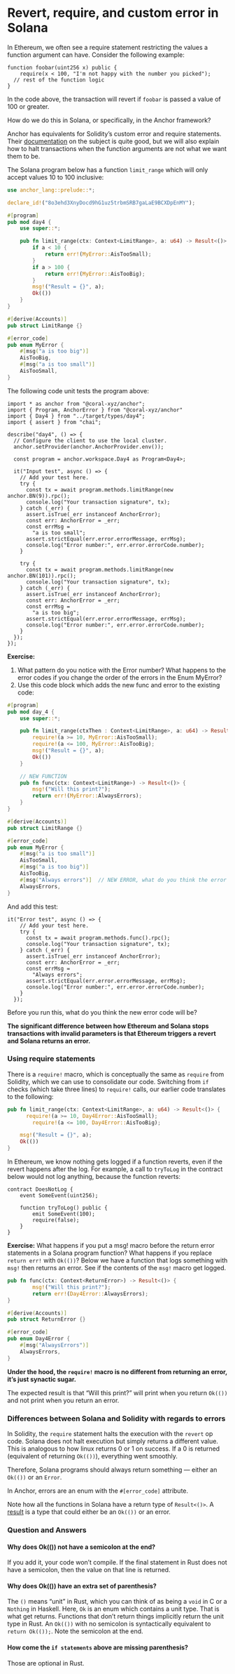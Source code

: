 # Revert, require, and custom error in Solana

In Ethereum, we often see a require statement restricting the values a function argument can have. Consider the following example:

```solidity
function foobar(uint256 x) public {
	require(x < 100, "I'm not happy with the number you picked");
  // rest of the function logic
}
```

In the code above, the transaction will revert if `foobar` is passed a value of 100 or greater.

How do we do this in Solana, or specifically, in the Anchor framework?

Anchor has equivalents for Solidity’s custom error and require statements. Their [documentation](https://www.anchor-lang.com/docs/errors) on the subject is quite good, but we will also explain how to halt transactions when the function arguments are not what we want them to be.

The Solana program below has a function `limit_range` which will only accept values 10 to 100 inclusive:

```rust
use anchor_lang::prelude::*;

declare_id!("8o3ehd3XnyDocd9hG1uz5trbmSRB7gaLaE9BCXDpEnMY");

#[program]
pub mod day4 {
    use super::*;

    pub fn limit_range(ctx: Context<LimitRange>, a: u64) -> Result<()> {
        if a < 10 {
            return err!(MyError::AisTooSmall);
        }
        if a > 100 {
            return err!(MyError::AisTooBig);
        }
        msg!("Result = {}", a);
        Ok(())
    }
}

#[derive(Accounts)]
pub struct LimitRange {}

#[error_code]
pub enum MyError {
    #[msg("a is too big")]
    AisTooBig,
    #[msg("a is too small")]
    AisTooSmall,
}
```

The following code unit tests the program above:

```tsx
import * as anchor from "@coral-xyz/anchor";
import { Program, AnchorError } from "@coral-xyz/anchor"
import { Day4 } from "../target/types/day4";
import { assert } from "chai";

describe("day4", () => {
  // Configure the client to use the local cluster.
  anchor.setProvider(anchor.AnchorProvider.env());

  const program = anchor.workspace.Day4 as Program<Day4>;

  it("Input test", async () => {
    // Add your test here.
    try {
      const tx = await program.methods.limitRange(new anchor.BN(9)).rpc();
      console.log("Your transaction signature", tx);
    } catch (_err) {
      assert.isTrue(_err instanceof AnchorError);
      const err: AnchorError = _err;
      const errMsg =
        "a is too small";
      assert.strictEqual(err.error.errorMessage, errMsg);
      console.log("Error number:", err.error.errorCode.number);
    }

    try {
      const tx = await program.methods.limitRange(new anchor.BN(101)).rpc();
      console.log("Your transaction signature", tx);
    } catch (_err) {
      assert.isTrue(_err instanceof AnchorError);
      const err: AnchorError = _err;
      const errMsg =
        "a is too big";
      assert.strictEqual(err.error.errorMessage, errMsg);
      console.log("Error number:", err.error.errorCode.number);
    }
  });
});
```

**Exercise:**

1. What pattern do you notice with the Error number? What happens to the error codes if you change the order of the errors in the Enum MyError?
2. Use this code block which adds the new func and error to the existing code:

```rust
#[program]
pub mod day_4 {
    use super::*;

    pub fn limit_range(ctxThen : Context<LimitRange>, a: u64) -> Result<()> {
        require!(a >= 10, MyError::AisTooSmall);
        require!(a <= 100, MyError::AisTooBig);
        msg!("Result = {}", a);
        Ok(())
    }

    // NEW FUNCTION
    pub fn func(ctx: Context<LimitRange>) -> Result<()> {
        msg!("Will this print?");
        return err!(MyError::AlwaysErrors);
    }
}

#[derive(Accounts)]
pub struct LimitRange {}

#[error_code]
pub enum MyError {
    #[msg("a is too small")]
    AisTooSmall,
    #[msg("a is too big")]
    AisTooBig,
    #[msg("Always errors")]  // NEW ERROR, what do you think the error code will be?
    AlwaysErrors,
}
```

And add this test:

```tsx
it("Error test", async () => {
    // Add your test here.
    try {
      const tx = await program.methods.func().rpc();
      console.log("Your transaction signature", tx);
    } catch (_err) {
      assert.isTrue(_err instanceof AnchorError);
      const err: AnchorError = _err;
      const errMsg =
        "Always errors";
      assert.strictEqual(err.error.errorMessage, errMsg);
      console.log("Error number:", err.error.errorCode.number);
    }
  });
```

Before you run this, what do you think the new error code will be?

**The significant difference between how Ethereum and Solana stops transactions with invalid parameters is that Ethereum triggers a revert and Solana returns an error.**

### Using require statements

There is a `require!` macro, which is conceptually the same as `require` from Solidity, which we can use to consolidate our code. Switching from `if` checks (which take three lines) to `require!` calls, our earlier code translates to the following:

```rust
pub fn limit_range(ctx: Context<LimitRange>, a: u64) -> Result<()> {
	  require!(a >= 10, Day4Error::AisTooSmall);
		require!(a <= 100, Day4Error::AisTooBig);

    msg!("Result = {}", a);
    Ok(())
}
```

In Ethereum, we know nothing gets logged if a function reverts, even if the revert happens after the log. For example, a call to `tryToLog` in the contract below would not log anything, because the function reverts:

```solidity
contract DoesNotLog {
	event SomeEvent(uint256);

	function tryToLog() public {
		emit SomeEvent(100);
		require(false);
	}
}
```

**Exercise:** What happens if you put a msg! macro before the return error statements in a Solana program function? What happens if you replace `return err!` with `Ok(())`? Below we have a function that logs something with `msg!` then returns an error. See if the contents of the `msg!` macro get logged.

```rust
pub fn func(ctx: Context<ReturnError>) -> Result<()> {
		msg!("Will this print?");
		return err!(Day4Error::AlwaysErrors);
}

#[derive(Accounts)]
pub struct ReturnError {}

#[error_code]
pub enum Day4Error {
    #[msg("AlwaysErrors")]
    AlwaysErrors,
}
```

**Under the hood, the `require!` macro is no different from returning an error, it’s just synactic sugar.**

The expected result is that “Will this print?” will print when you return `Ok(())` and not print when you return an error.

### Differences between Solana and Solidity with regards to errors

In Solidity, the `require` statement halts the execution with the `revert` op code. Solana does not halt execution but simply returns a different value. This is analogous to how linux returns 0 or 1 on success. If a 0 is returned (equivalent of returning `Ok(())`), everything went smoothly.

Therefore, Solana programs should always return something — either an `Ok(())` or an `Error`.

In Anchor, errors are an enum with the `#[error_code]` attribute.

Note how all the functions in Solana have a return type of `Result<()>`. A [result](https://doc.rust-lang.org/std/result/) is a type that could either be an `Ok(())` or an error.

### Question and Answers

#### Why does Ok(()) not have a semicolon at the end?

If you add it, your code won’t compile. If the final statement in Rust does not have a semicolon, then the value on that line is returned.

#### Why does Ok(()) have an extra set of parenthesis?

The `()` means “unit” in Rust, which you can think of as being a `void` in C or a `Nothing` in Haskell. Here, `Ok` is an enum which contains a unit type. That is what get returns. Functions that don’t return things implicitly return the unit type in Rust. An `Ok(())` with no semicolon is syntactically equivalent to `return Ok(());`. Note the semicolon at the end.

#### How come the `if statements` above are missing parenthesis?

Those are optional in Rust.
